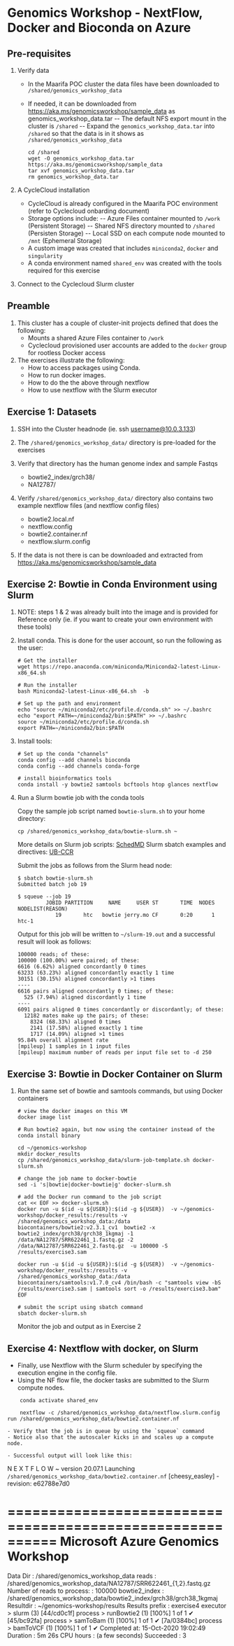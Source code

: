 # Genomics Workshop - NextFlow, Docker and Bioconda on Azure


## Pre-requisites
1. Verify data
    - In the Maarifa POC cluster the data files have been downloaded to `/shared/genomics_workshop_data`
    - If needed, it can be downloaded from https://aka.ms/genomicsworkshop/sample_data as genomics_workshop_data.tar
        -- The default NFS export mount in the cluster is `/shared`
        -- Expand the `genomics_workshop_data.tar` into `/shared` so that the data is in it shows as `/shared/genomics_workshop_data`
	
        ```
        cd /shared
        wget -O genomics_workshop_data.tar https://aka.ms/genomicsworkshop/sample_data
        tar xvf genomics_workshop_data.tar
        rm genomics_workshop_data.tar
        ```

2. A CycleCloud installation

    - CycleCloud is already configured in the Maarifa POC environment (refer to Cyclecloud onbarding document)
    - Storage options include:
        -- Azure Files container mounted to `/work` (Persistent Storage)
        -- Shared NFS directory mounted to `/shared` (Persisten Storage)
        -- Local SSD on each compute node mounted to `/mnt` (Ephemeral Storage)
    - A custom image was created that includes `miniconda2`, `docker` and `singularity`
    - A conda environment named `shared_env` was created with the tools required for this exercise

3. Connect to the Cyclecloud Slurm cluster

## Preamble

 1. This cluster has a couple of cluster-init projects defined that does the following:
    - Mounts a shared Azure Files container to `/work`
    - Cyclecloud provisioned user accounts are added to the `docker` group for rootless Docker access
 2. The exercises illustrate the following:
    - How to access packages using Conda. 
    - How to run docker images.
    - How to do the the above through nextflow
    - How to use nextflow with the Slurm executor

	
## Exercise 1: Datasets 

 1. SSH into the Cluster headnode (ie. ssh username@10.0.3.133)
 2. The `/shared/genomics_workshop_data/` directory is pre-loaded for the exercises
 3. Verify that directory has the human genome index and sample Fastqs
    - bowtie2_index/grch38/
    - NA12787/

 4. Verify `/shared/genomics_workshop_data/` directory also contains two example nextflow files (and nextflow config files)
    - bowtie2.local.nf
    - nextflow.config
    - bowtie2.container.nf
    - nextflow.slurm.config

 5. If the data is not there is can be downloaded and extracted from https://aka.ms/genomicsworkshop/sample_data 

## Exercise 2: Bowtie in Conda Environment using Slurm

1. NOTE: steps 1 & 2 was already built into the image and is provided for Reference only (ie. if you want to create your own environment with these tools)

2. Install conda. This is done for the user account, so run the following as the user:

    ```
    # Get the installer
    wget https://repo.anaconda.com/miniconda/Miniconda2-latest-Linux-x86_64.sh

    # Run the installer
    bash Miniconda2-latest-Linux-x86_64.sh  -b

    # Set up the path and environment
    echo "source ~/miniconda2/etc/profile.d/conda.sh" >> ~/.bashrc
    echo "export PATH=~/miniconda2/bin:$PATH" >> ~/.bashrc
    source ~/miniconda2/etc/profile.d/conda.sh
    export PATH=~/miniconda2/bin:$PATH
    ```

2. Install tools:

    ```
    # Set up the conda "channels"
    conda config --add channels bioconda
    conda config --add channels conda-forge

    # install bioinformatics tools
    conda install -y bowtie2 samtools bcftools htop glances nextflow
    ```

3. Run a Slurm bowtie job with the conda tools

    
    Copy the sample job script named `bowtie-slurm.sh` to your home directory:
    ```
    cp /shared/genomics_workshop_data/bowtie-slurm.sh ~
    ```

    More details on Slurm job scripts: [SchedMD](https://slurm.schedmd.com/sbatch.html)
    Slurm sbatch examples and directives: [UB-CCR](https://ubccr.freshdesk.com/support/solutions/articles/5000688140-submitting-a-slurm-job-script)

    Submit the jobs as follows from the Slurm head node:
    ```
    $ sbatch bowtie-slurm.sh
    Submitted batch job 19

    $ squeue --job 19
             JOBID PARTITION     NAME     USER ST       TIME  NODES NODELIST(REASON)
                19       htc   bowtie jerry.mo CF       0:20      1 htc-1
    ```

    Output for this job will be written to `~/slurm-19.out` and a successful result will look as follows:
    ```
    100000 reads; of these:
    100000 (100.00%) were paired; of these:
    6616 (6.62%) aligned concordantly 0 times
    63233 (63.23%) aligned concordantly exactly 1 time
    30151 (30.15%) aligned concordantly >1 times
    ----
    6616 pairs aligned concordantly 0 times; of these:
      525 (7.94%) aligned discordantly 1 time
    ----
    6091 pairs aligned 0 times concordantly or discordantly; of these:
      12182 mates make up the pairs; of these:
        8324 (68.33%) aligned 0 times
        2141 (17.58%) aligned exactly 1 time
        1717 (14.09%) aligned >1 times
    95.84% overall alignment rate
    [mpileup] 1 samples in 1 input files
    [mpileup] maximum number of reads per input file set to -d 250
    ```

## Exercise 3: Bowtie in Docker Container on Slurm
1. Run the same set of bowtie and samtools commands, but using Docker containers

    ```
    # view the docker images on this VM
    docker image list

    # Run bowtie2 again, but now using the container instead of the conda install binary

    cd ~/genomics-workshop
    mkdir docker_results
    cp /shared/genomics_workshop_data/slurm-job-template.sh docker-slurm.sh
    
    # change the job name to docker-bowtie
    sed -i 's|bowtie|docker-bowtie|g' docker-slurm.sh

    # add the Docker run command to the job script
    cat << EOF >> docker-slurm.sh
    docker run -u $(id -u ${USER}):$(id -g ${USER})  -v ~/genomics-workshop/docker_results:/results -v /shared/genomics_workshop_data:/data biocontainers/bowtie2:v2.3.1_cv1  bowtie2 -x bowtie2_index/grch38/grch38_1kgmaj -1 /data/NA12787/SRR622461_1.fastq.gz -2 /data/NA12787/SRR622461_2.fastq.gz  -u 100000 -S /results/exercise3.sam

    docker run -u $(id -u ${USER}):$(id -g ${USER})  -v ~/genomics-workshop/docker_results:/results -v /shared/genomics_workshop_data:/data biocontainers/samtools:v1.7.0_cv4 /bin/bash -c "samtools view -bS /results/exercise3.sam | samtools sort -o /results/exercise3.bam"
    EOF

    # submit the script using sbatch command
    sbatch docker-slurm.sh
    ```
    Monitor the job and output as in Exercise 2

## Exercise 4: Nextflow with docker, on Slurm
- Finally, use Nextflow with the Slurm scheduler by specifying the execution engine in the config file. 
- Using the NF flow file, the docker tasks are submitted to the Slurm compute nodes. 

```
    conda activate shared_env

    nextflow -c /shared/genomics_workshop_data/nextflow.slurm.config run /shared/genomics_workshop_data/bowtie2.container.nf

- Verify that the job is in queue by using the `squeue` command
- Notice also that the autoscaler kicks in and scales up a compute node.

- Successful output will look like this:
```
N E X T F L O W  ~  version 20.07.1
Launching `/shared/genomics_workshop_data/bowtie2.container.nf` [cheesy_easley] - revision: e62788e7d0

==========================================================
 Microsoft Azure Genomics Workshop 
==========================================================
Data Dir                       : /shared/genomics_workshop_data
reads                          : /shared/genomics_workshop_data/NA12787/SRR622461_{1,2}.fastq.gz
Number of reads to process:    : 100000
bowtie2_index                  : /shared/genomics_workshop_data/bowtie2_index/grch38/grch38_1kgmaj
Resultdir                      : ~/genomics-workshop/results
Results prefix                 : exercise4
executor >  slurm (3)
[44/cd0c1f] process > runBowtie2 (1) [100%] 1 of 1 ✔
[45/bc92fa] process > samToBam (1)   [100%] 1 of 1 ✔
[7a/0384bc] process > bamToVCF (1)   [100%] 1 of 1 ✔
Completed at: 15-Oct-2020 19:02:49
Duration    : 5m 26s
CPU hours   : (a few seconds)
Succeeded   : 3
```
